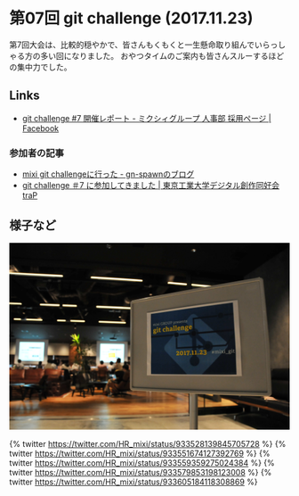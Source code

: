 # 第07回 git challenge (2017.11.23)

第7回大会は、比較的穏やかで、皆さんもくもくと一生懸命取り組んでいらっしゃる方の多い回になりました。
おやつタイムのご案内も皆さんスルーするほどの集中力でした。

## Links

- [git challenge #7 開催レポート - ミクシィグループ 人事部 採用ページ | Facebook](https://www.facebook.com/mixihr/posts/1963562007233113)

### 参加者の記事

- [mixi git challengeに行った - gn-spawnのブログ](http://gn-spawn.hatenablog.com/entry/2017/11/23/233554)
- [git challenge ＃7 に参加してきました | 東京工業大学デジタル創作同好会traP](https://trap.jp/post/376/)

## 様子など

![](../images/07/01.jpg)

{% twitter https://twitter.com/HR_mixi/status/933528139845705728 %}
{% twitter https://twitter.com/HR_mixi/status/933551674127392769 %}
{% twitter https://twitter.com/HR_mixi/status/933559359275024384 %}
{% twitter https://twitter.com/HR_mixi/status/933579853198123008 %}
{% twitter https://twitter.com/HR_mixi/status/933605184118308869 %}
